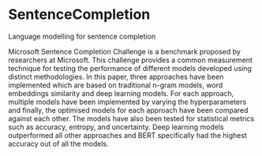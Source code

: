# SentenceCompletion
Language modelling for sentence completion

Microsoft Sentence Completion Challenge is a benchmark proposed by researchers at Microsoft. This challenge provides a common measurement technique for testing the performance of different models developed using distinct methodologies. In this paper, three approaches have been implemented which are based on traditional n-gram models, word embeddings similarity and deep learning models. For each approach, multiple models have been implemented by varying the hyperparameters and finally, the optimised models for each approach have been compared against each other. The models have also been tested for statistical metrics such as accuracy, entropy, and uncertainty. Deep learning models outperformed all other approaches and BERT specifically had the highest accuracy out of all the models.
